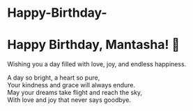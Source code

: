 # Happy-Birthday-
<!DOCTYPE html>
<html lang="en">
<head>
    <meta charset="UTF-8">
    <meta name="viewport" content="width=device-width, initial-scale=1.0">
    <title>Happy Birthday Mantasha!</title>
    <link rel="stylesheet" href="style.css">
</head>
<body>
    <div class="container">
        <h1>Happy Birthday, Mantasha! 🎉</h1>
        <p>Wishing you a day filled with love, joy, and endless happiness.</p>
        <div class="cake"></div>
        <div class="gift"></div>
        <p class="poem">
            A day so bright, a heart so pure,<br>
            Your kindness and grace will always endure.<br>
            May your dreams take flight and reach the sky,<br>
            With love and joy that never says goodbye.<br>
        </p>
    </div>
    <script src="script.js"></script>
</body>
</html>
